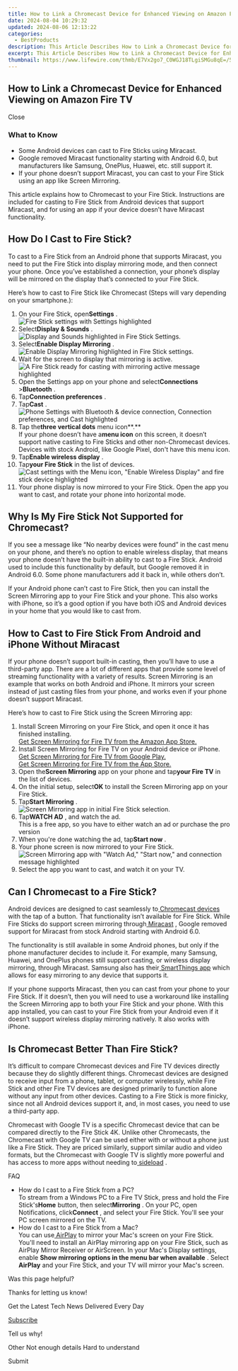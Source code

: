 ```yaml
---
title: How to Link a Chromecast Device for Enhanced Viewing on Amazon Fire TV
date: 2024-08-04 10:29:32
updated: 2024-08-06 12:13:22
categories:
  - BestProducts
description: This Article Describes How to Link a Chromecast Device for Enhanced Viewing on Amazon Fire TV
excerpt: This Article Describes How to Link a Chromecast Device for Enhanced Viewing on Amazon Fire TV
thumbnail: https://www.lifewire.com/thmb/E7Vx2go7_C0WGJ18TLgiSMGu8qE=/540x405/filters:no_upscale():max_bytes(150000):strip_icc():format(webp)/casttofirestickhero-f99fd3d8366e420abad68c0b98b96ac8.jpg
---
```


## How to Link a Chromecast Device for Enhanced Viewing on Amazon Fire TV

Close 

###  What to Know

* Some Android devices can cast to Fire Sticks using Miracast.
* Google removed Miracast functionality starting with Android 6.0, but manufacturers like Samsung, OnePlus, Huawei, etc. still support it.
* If your phone doesn’t support Miracast, you can cast to your Fire Stick using an app like Screen Mirroring.

 This article explains how to Chromecast to your Fire Stick. Instructions are included for casting to Fire Stick from Android devices that support Miracast, and for using an app if your device doesn’t have Miracast functionality.

##  How Do I Cast to Fire Stick? 

 To cast to a Fire Stick from an Android phone that supports Miracast, you need to put the Fire Stick into display mirroring mode, and then connect your phone. Once you’ve established a connection, your phone’s display will be mirrored on the display that’s connected to your Fire Stick.

 Here’s how to cast to Fire Stick like Chromecast (Steps will vary depending on your smartphone.):

1. On your Fire Stick, open**Settings** .  
![Fire Stick settings with Settings highlighted](https://www.lifewire.com/thmb/3hEnjoNA2DpgTsM2ct0BWRj1nEw=/1500x0/filters:no_upscale():max_bytes(150000):strip_icc():format(webp)/FireStickSettingsannotated-7d9610ef9fd54149b40d083c1399a594.jpg)
2. Select**Display & Sounds** .  
![Display and Sounds highlighted in Fire Stick Settings.](https://www.lifewire.com/thmb/oYgBchK5nQb_5PHZS_b4jLiYVwE=/1500x0/filters:no_upscale():max_bytes(150000):strip_icc():format(webp)/Displayandsoundsannotated-86fc7ed6a6d949638dca907009b4709f.jpg)
3. Select**Enable Display Mirroring** .  
![Enable Display Mirroring highlighted in Fire Stick settings.](https://www.lifewire.com/thmb/VXn_CNf7YuGGqjVsUT2sFDPcaZQ=/1500x0/filters:no_upscale():max_bytes(150000):strip_icc():format(webp)/EnableDisplayMirroringannotated-737b93b76fa941bfa50c2c5a32d7f3ed.jpg)
4. Wait for the screen to display that mirroring is active.  
![A Fire Stick ready for casting with mirroring active message highlighted](https://www.lifewire.com/thmb/_Pa2AjhDagoNVcSTLd7otWNEX-A=/1500x0/filters:no_upscale():max_bytes(150000):strip_icc():format(webp)/Mirroringactiveannotated-339905618a3443b39da11d78c2c32097.jpg)
5. Open the Settings app on your phone and select**Connections** \>**Bluetooth** .
6. Tap**Connection preferences** .
7. Tap**Cast** .  
![Phone Settings with Bluetooth & device connection, Connection preferences, and Cast highlighted](https://www.lifewire.com/thmb/a2nkWFdzJZTj8F4hSyFrSvVCN1M=/1500x0/filters:no_upscale():max_bytes(150000):strip_icc():format(webp)/123Cast-a47b57aafaf347da829c8746360e21d6.jpg)
8. Tap the**three vertical dots** menu icon**.**  
 If your phone doesn’t have a**menu icon** on this screen, it doesn’t support native casting to Fire Sticks and other non-Chromecast devices. Devices with stock Android, like Google Pixel, don't have this menu icon.
9. Tap**Enable wireless display** .
10. Tap**your Fire Stick** in the list of devices.  
![Cast settings with the Menu icon, "Enable Wireless Display" and fire stick device highlighted](https://www.lifewire.com/thmb/VJjFufNAC80R-kWzzfsyeKWFmsU=/1500x0/filters:no_upscale():max_bytes(150000):strip_icc():format(webp)/Enablewirelessdisplay-cac2c81c8ba0491388121b77e83ea7e2.jpg)
11. Your phone display is now mirrored to your Fire Stick. Open the app you want to cast, and rotate your phone into horizontal mode.

##  Why Is My Fire Stick Not Supported for Chromecast? 

 If you see a message like “No nearby devices were found” in the cast menu on your phone, and there’s no option to enable wireless display, that means your phone doesn’t have the built-in ability to cast to a Fire Stick. Android used to include this functionality by default, but Google removed it in Android 6.0\. Some phone manufacturers add it back in, while others don’t.

 If your Android phone can’t cast to Fire Stick, then you can install the Screen Mirroring app to your Fire Stick and your phone. This also works with iPhone, so it’s a good option if you have both iOS and Android devices in your home that you would like to cast from.

##  How to Cast to Fire Stick From Android and iPhone Without Miracast 

 If your phone doesn’t support built-in casting, then you’ll have to use a third-party app. There are a lot of different apps that provide some level of streaming functionality with a variety of results. Screen Mirroring is an example that works on both Android and iPhone. It mirrors your screen instead of just casting files from your phone, and works even if your phone doesn’t support Miracast.

 Here’s how to cast to Fire Stick using the Screen Mirroring app:

1. Install Screen Mirroring on your Fire Stick, and open it once it has finished installing.  
[  Get Screen Mirroring for Fire TV from the Amazon App Store. ](https://www.amazon.com/2kit-consulting-TV-Mirror-Mirroring/dp/B07P9VB2KL/?tag=lifewire-onsite-prod-20&ascsubtag=5191445%7Cnc30f139c67194fcf9e475aadb4a2e0de10%7C)
2. Install Screen Mirroring for Fire TV on your Android device or iPhone.  
[  Get Screen Mirroring for Fire TV from Google Play. ](https://play.google.com/store/apps/details?id=de.twokit.screen.mirroring.app.firetv)  
[  Get Screen Mirroring for Fire TV from the App Store. ](https://apps.apple.com/app/screen-mirroring-for-fire-tv/id1454508199)
3. Open the**Screen Mirroring** app on your phone and tap**your Fire TV** in the list of devices.
4. On the initial setup, select**OK** to install the Screen Mirroring app on your Fire Stick.
5. Tap**Start Mirroring** .  
![Screen Mirroring app in initial Fire Stick selection.](https://www.lifewire.com/thmb/j8MX6MLhRLKHH8vckBrZh3jfbd0=/1500x0/filters:no_upscale():max_bytes(150000):strip_icc():format(webp)/howtochromecasttoyourfirestick-1copy-fdd8da739fee4c2f81d07c0340269f61.jpg)
6. Tap**WATCH AD** , and watch the ad.  
 This is a free app, so you have to either watch an ad or purchase the pro version
7. When you're done watching the ad, tap**Start now** .
8. Your phone screen is now mirrored to your Fire Stick.  
![Screen Mirroring app with "Watch Ad," "Start now," and connection message highlighted](https://www.lifewire.com/thmb/ELcU8N5xF7RngnqMKRikmUB9o0I=/1500x0/filters:no_upscale():max_bytes(150000):strip_icc():format(webp)/StartMirroring-adad2c9345864536a0e7fcf9a8340741.jpg)
9. Select the app you want to cast, and watch it on your TV.

##  Can I Chromecast to a Fire Stick? 

 Android devices are designed to cast seamlessly to[ Chromecast devices](https://www.lifewire.com/guide-to-chromecast-2438213) with the tap of a button. That functionality isn’t available for Fire Stick. While Fire Sticks do support screen mirroring through[ Miracast](https://www.lifewire.com/miracast-wireless-connectivity-1846853) , Google removed support for Miracast from stock Android starting with Android 6.0.

 The functionality is still available in some Android phones, but only if the phone manufacturer decides to include it. For example, many Samsung, Huawei, and OnePlus phones still support casting, or wireless display mirroring, through Miracast. Samsung also has their[ SmartThings app](https://www.lifewire.com/what-is-the-samsung-smartthings-app-5104981) which allows for easy mirroring to any device that supports it.

 If your phone supports Miracast, then you can cast from your phone to your Fire Stick. If it doesn’t, then you will need to use a workaround like installing the Screen Mirroring app to both your Fire Stick and your phone. With this app installed, you can cast to your Fire Stick from your Android even if it doesn’t support wireless display mirroring natively. It also works with iPhone.

##  Is Chromecast Better Than Fire Stick? 

 It’s difficult to compare Chromecast devices and Fire TV devices directly because they do slightly different things. Chromecast devices are designed to receive input from a phone, tablet, or computer wirelessly, while Fire Stick and other Fire TV devices are designed primarily to function alone without any input from other devices. Casting to a Fire Stick is more finicky, since not all Android devices support it, and, in most cases, you need to use a third-party app.

 Chromecast with Google TV is a specific Chromecast device that can be compared directly to the Fire Stick 4K. Unlike other Chromecasts, the Chromecast with Google TV can be used either with or without a phone just like a Fire Stick. They are priced similarly, support similar audio and video formats, but the Chromecast with Google TV is slightly more powerful and has access to more apps without needing to[ sideload](https://www.lifewire.com/sideloading-4158932) .

 FAQ

* How do I cast to a Fire Stick from a PC?  
 To stream from a Windows PC to a Fire TV Stick, press and hold the Fire Stick's**Home** button, then select**Mirroring** . On your PC, open Notifications, click**Connect** , and select your Fire Stick. You'll see your PC screen mirrored on the TV.
* How do I cast to a Fire Stick from a Mac?  
 You can use[ AirPlay](https://www.lifewire.com/how-does-airplay-work-and-what-devices-can-use-it-2438219) to mirror your Mac's screen on your Fire Stick. You'll need to install an AirPlay mirroring app on your Fire Stick, such as AirPlay Mirror Receiver or AirScreen. In your Mac's Display settings, enable **Show mirroring options in the menu bar when available** . Select **AirPlay** and your Fire Stick, and your TV will mirror your Mac's screen.

Was this page helpful?

Thanks for letting us know!

 Get the Latest Tech News Delivered Every Day

[ Subscribe ](https://www.lifewire.com/#) 

Tell us why!

 Other  Not enough details  Hard to understand 

 Submit

<ins class="adsbygoogle"
     style="display:block"
     data-ad-format="autorelaxed"
     data-ad-client="ca-pub-7571918770474297"
     data-ad-slot="1223367746"></ins>



<ins class="adsbygoogle"
     style="display:block"
     data-ad-client="ca-pub-7571918770474297"
     data-ad-slot="8358498916"
     data-ad-format="auto"
     data-full-width-responsive="true"></ins>
